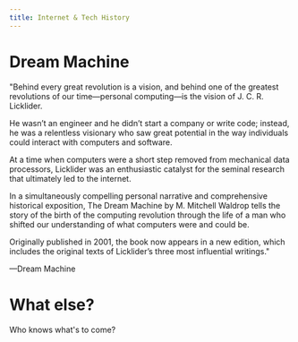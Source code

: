 ```yaml
---
title: Internet & Tech History
---
```

# Dream Machine

"Behind every great revolution is a vision, and behind one of the greatest revolutions of our time—personal computing—is the vision of J. C. R. Licklider.

He wasn’t an engineer and he didn’t start a company or write code; instead, he was a relentless visionary who saw great potential in the way individuals could interact with computers and software.

At a time when computers were a short step removed from mechanical data processors, Licklider was an enthusiastic catalyst for the seminal research that ultimately led to the internet.

In a simultaneously compelling personal narrative and comprehensive historical exposition, The Dream Machine by M. Mitchell Waldrop tells the story of the birth of the computing revolution through the life of a man who shifted our understanding of what computers were and could be.

Originally published in 2001, the book now appears in a new edition, which includes the original texts of Licklider’s three most influential writings."

—Dream Machine

# What else?

Who knows what's to come?